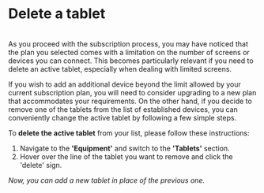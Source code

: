 # Delete a tablet

\
As you proceed with the subscription process, you may have noticed that the plan you selected comes with a limitation on the number of screens or devices you can connect. This becomes particularly relevant if you need to delete an active tablet, especially when dealing with limited screens.

If you wish to add an additional device beyond the limit allowed by your current subscription plan, you will need to consider upgrading to a new plan that accommodates your requirements. On the other hand, if you decide to remove one of the tablets from the list of established devices, you can conveniently change the active tablet by following a few simple steps.

To **delete the active tablet** from your list, please follow these instructions:

1. Navigate to the **'Equipment'** and switch to the **'Tablets'** section.
2. Hover over the line of the tablet you want to remove and click the 'delete' sign.

_Now, you can add a new tablet in place of the previous one._
